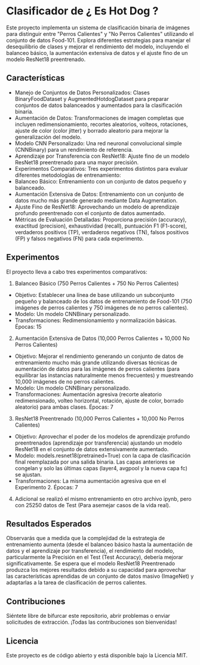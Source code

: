 # Clasificador de ¿ Es Hot Dog ?
Este proyecto implementa un sistema de clasificación binaria de imágenes para distinguir entre "Perros Calientes" y "No Perros Calientes" utilizando el conjunto de datos Food-101. Explora diferentes estrategias para manejar el desequilibrio de clases y mejorar el rendimiento del modelo, incluyendo el balanceo básico, la aumentación extensiva de datos y el ajuste fino de un modelo ResNet18 preentrenado.

 ## Características
- Manejo de Conjuntos de Datos Personalizados: Clases BinaryFoodDataset y AugmentedHotdogDataset para preparar conjuntos de datos balanceados y aumentados para la clasificación binaria.
- Aumentación de Datos: Transformaciones de imagen completas que incluyen redimensionamiento, recortes aleatorios, volteos, rotaciones, ajuste de color (color jitter) y borrado aleatorio para mejorar la generalización del modelo.
- Modelo CNN Personalizado: Una red neuronal convolucional simple (CNNBinary) para un rendimiento de referencia.
- Aprendizaje por Transferencia con ResNet18: Ajuste fino de un modelo ResNet18 preentrenado para una mayor precisión.
- Experimentos Comparativos: Tres experimentos distintos para evaluar diferentes metodologías de entrenamiento:
- Balanceo Básico: Entrenamiento con un conjunto de datos pequeño y balanceado.
- Aumentación Extensiva de Datos: Entrenamiento con un conjunto de datos mucho más grande generado mediante Data Augmentation.
- Ajuste Fino de ResNet18: Aprovechando un modelo de aprendizaje profundo preentrenado con el conjunto de datos aumentado.
- Métricas de Evaluación Detalladas: Proporciona precisión (accuracy), exactitud (precision), exhaustividad (recall), puntuación F1 (F1-score), verdaderos positivos (TP), verdaderos negativos (TN), falsos positivos (FP) y falsos negativos (FN) para cada experimento.

## Experimentos
El proyecto lleva a cabo tres experimentos comparativos:
1. Balanceo Básico (750 Perros Calientes + 750 No Perros Calientes)
- Objetivo: Establecer una línea de base utilizando un subconjunto pequeño y balanceado de los datos de entrenamiento de Food-101 (750 imágenes de perros calientes y 750 imágenes de no perros calientes).
- Modelo: Un modelo CNNBinary personalizado.
- Transformaciones: Redimensionamiento y normalización básicas.
Épocas: 15
2. Aumentación Extensiva de Datos (10,000 Perros Calientes + 10,000 No Perros Calientes)
- Objetivo: Mejorar el rendimiento generando un conjunto de datos de entrenamiento mucho más grande utilizando diversas técnicas de aumentación de datos para las imágenes de perros calientes (para equilibrar las instancias naturalmente menos frecuentes) y muestreando 10,000 imágenes de no perros calientes.
- Modelo: Un modelo CNNBinary personalizado.
- Transformaciones: Aumentación agresiva (recorte aleatorio redimensionado, volteo horizontal, rotación, ajuste de color, borrado aleatorio) para ambas clases.
Épocas: 7
3. ResNet18 Preentrenado (10,000 Perros Calientes + 10,000 No Perros Calientes)
- Objetivo: Aprovechar el poder de los modelos de aprendizaje profundo preentrenados (aprendizaje por transferencia) ajustando un modelo ResNet18 en el conjunto de datos extensivamente aumentado.
- Modelo: models.resnet18(pretrained=True) con la capa de clasificación final reemplazada por una salida binaria. Las capas anteriores se congelan y solo las últimas capas (layer4, avgpool y la nueva capa fc) se ajustan.
- Transformaciones: La misma aumentación agresiva que en el Experimento 2.
Épocas: 7
4. Adicional se realizó el mismo entrenamiento en otro archivo ipynb, pero con 25250 datos de Test (Para asemejar casos de la vida real).
  
## Resultados Esperados
Observarás que a medida que la complejidad de la estrategia de entrenamiento aumenta (desde el balanceo básico hasta la aumentación de datos y el aprendizaje por transferencia), el rendimiento del modelo, particularmente la Precisión en el Test (Test Accuracy), debería mejorar significativamente. Se espera que el modelo ResNet18 Preentrenado produzca los mejores resultados debido a su capacidad para aprovechar las características aprendidas de un conjunto de datos masivo (ImageNet) y adaptarlas a la tarea de clasificación de perros calientes.

## Contribuciones
Siéntete libre de bifurcar este repositorio, abrir problemas o enviar solicitudes de extracción. ¡Todas las contribuciones son bienvenidas!

## Licencia
Este proyecto es de código abierto y está disponible bajo la Licencia MIT.
